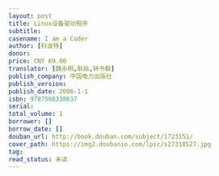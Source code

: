 ```yaml
---
layout: post
title: Linux设备驱动程序
subtitle: 
casename: I am a Coder
author: [科波特]
donor: 
price: CNY 69.00
translator: [魏永明,耿岳,钟书毅]
publish_company: 中国电力出版社
publish_version: 
publish_date: 2006-1-1
isbn: 9787508338637
serial: 
total_volume: 1
borrower: []
borrow_date: []
douban_url: http://book.douban.com/subject/1723151/
cover_path: https://img2.doubanio.com/lpic/s27318527.jpg
tag: 
read_status: 未读
---
```

